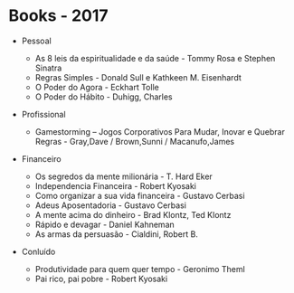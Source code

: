# Books - 2017

* Pessoal
  * As 8 leis da espiritualidade e da saúde - Tommy Rosa e Stephen Sinatra
  * Regras Simples - Donald Sull e Kathkeen M. Eisenhardt
  * O Poder do Agora - Eckhart Tolle
  * O Poder do Hábito - Duhigg, Charles

* Profissional
  * Gamestorming – Jogos Corporativos Para Mudar, Inovar e Quebrar Regras - Gray,Dave / Brown,Sunni / Macanufo,James

* Financeiro
  * Os segredos da mente milionária - T. Hard Eker
  * Independencia Financeira - Robert Kyosaki
  * Como organizar a sua vida financeira - Gustavo Cerbasi
  * Adeus Aposentadoria - Gustavo Cerbasi
  * A mente acima do dinheiro - Brad Klontz, Ted Klontz
  * Rápido e devagar - Daniel Kahneman
  * As armas da persuasão - Cialdini, Robert B.

* Conluído
  * Produtividade para quem quer tempo - Geronimo Theml
  * Pai rico, pai pobre - Robert Kyosaki



